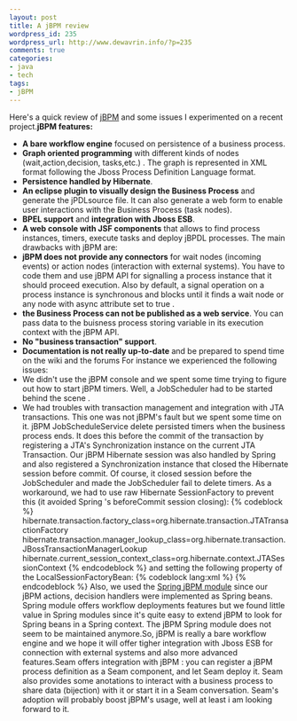 ```yaml
--- 
layout: post
title: A jBPM review
wordpress_id: 235
wordpress_url: http://www.dewavrin.info/?p=235
comments: true
categories: 
- java
- tech
tags: 
- jBPM
---
```

Here's a quick review of [jBPM](http://labs.jboss.com/jbossjbpm/) and some issues I experimented on a recent project.**jBPM features:**
- **A bare workflow engine** focused on persistence of a business process.
- **Graph oriented programming** with different kinds of nodes (wait,action,decision, tasks,etc.) . The graph is represented in XML format following the Jboss Process Definition Language format.
- **Persistence handled by Hibernate**.
- **An eclipse plugin to visually design the Business Process** and generate the jPDLsource file. It can also generate a web form to enable user interactions with the Business Process (task nodes).
- **BPEL support** and **integration with Jboss ESB**.
- **A web console with JSF components** that allows to find process instances, timers, execute tasks and deploy jBPDL processes.
The main drawbacks with jBPM are:
- **jBPM does not provide any connectors** for wait nodes (incoming events) or action nodes (interaction with external systems). You have to code them and use jBPM API for signalling a process instance that it should proceed execution. Also by default, a signal operation on a process instance is synchronous and blocks until it finds a  wait node or any node with async attribute set to true .
- **the Business Process can not be published as a web service**. You can pass  data to the buisness process storing variable in its execution context with the jBPM API.
- **No "business transaction" support**.
- **Documentation is not really up-to-date** and be prepared to spend time on the wiki and the forums For instance we experienced the following issues:
 - We didn't use the jBPM console and we spent some time trying to figure out how to start jBPM timers. Well, a JobScheduler had to be started behind the scene .
 - We had troubles with transaction management and integration with JTA transactions. This one was not jBPM's fault but we spent some time on it. jBPM JobScheduleService delete persisted timers when the business process ends. It does this before the commit of the transaction by registering a JTA's Synchronization instance on the current JTA Transaction.  Our jBPM Hibernate session was also handled by Spring and also registered a Synchronization instance that closed the Hibernate session before commit. Of course, it closed session before the JobScheduler  and made the JobScheduler  fail to delete timers. As a workaround, we had to use raw Hibernate SessionFactory to prevent this (it avoided Spring 's beforeCommit session closing):
{% codeblock %}
hibernate.transaction.factory_class=org.hibernate.transaction.JTATransactionFactory
hibernate.transaction.manager_lookup_class=org.hibernate.transaction.JBossTransactionManagerLookup
hibernate.current_session_context_class=org.hibernate.context.JTASessionContext
{% endcodeblock %}
and setting the following property of the LocalSessionFactoryBean:
{% codeblock lang:xml %}
<property value="false" name="exposeTransactionAwareSessionFactory"></property>
{% endcodeblock %}
Also, we used the [Spring jBPM module](https://springmodules.dev.java.net/) since our jBPM actions, decision handlers were implemented as Spring beans. Spring module offers workflow deployments features but we found little value in Spring modules  since it's quite easy to extend jBPM to look for Spring beans in a Spring context. The jBPM Spring module does not seem to be maintained anymore.So, jBPM is really a bare workflow engine and we hope it will offer tigher integration with Jboss ESB for connection with external systems and also more advanced features.Seam offers integration with jBPM : you can register a jBPM process definition as a Seam component, and let Seam deploy it.  Seam also provides some anotations to interact with a business process to share data (bijection) with it or start it in a Seam conversation. Seam's adoption will probably boost jBPM's usage, well at least i am looking forward to it.
